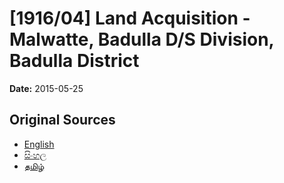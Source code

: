 # [1916/04] Land Acquisition - Malwatte, Badulla D/S Division, Badulla District

**Date:** 2015-05-25

## Original Sources

- [English](https://documents.gov.lk/view/extra-gazettes/2015/5/1916-04_E.pdf)
- [සිංහල](https://documents.gov.lk/view/extra-gazettes/2015/5/1916-04_S.pdf)
- [தமிழ்](https://documents.gov.lk/view/extra-gazettes/2015/5/1916-04_T.pdf)
